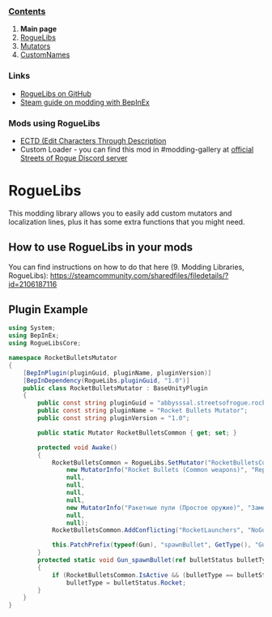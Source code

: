 ### [Contents](https://github.com/Abbysssal/RogueLibs) ###

1. **Main page**
2. [RogueLibs](https://github.com/Abbysssal/RogueLibs/blob/master/RogueLibs.md)
3. [Mutators](https://github.com/Abbysssal/RogueLibs/blob/master/Mutators.md)
4. [CustomNames](https://github.com/Abbysssal/RogueLibs/blob/master/CustomNames.md)

### Links ###
*  [RogueLibs on GitHub](https://github.com/Abbysssal/RogueLibs)
*  [Steam guide on modding with BepInEx](https://steamcommunity.com/sharedfiles/filedetails/?id=2106187116)

### Mods using RogueLibs ###
*  [ECTD (Edit Characters Through Description](https://github.com/Abbysssal/ECTD)
*  Custom Loader - you can find this mod in #modding-gallery at [official Streets of Rogue Discord server](https://discord.com/invite/streetsofrogue)

# RogueLibs #
This modding library allows you to easily add custom mutators and localization lines, plus it has some extra functions that you might need.

## How to use RogueLibs in your mods ##
You can find instructions on how to do that here (9. Modding Libraries, RogueLibs):
https://steamcommunity.com/sharedfiles/filedetails/?id=2106187116

## Plugin Example ##
```cs
using System;
using BepInEx;
using RogueLibsCore;

namespace RocketBulletsMutator
{
    [BepInPlugin(pluginGuid, pluginName, pluginVersion)]
    [BepInDependency(RogueLibs.pluginGuid, "1.0")]
    public class RocketBulletsMutator : BaseUnityPlugin
    {
        public const string pluginGuid = "abbysssal.streetsofrogue.rocketbulletsmutator";
        public const string pluginName = "Rocket Bullets Mutator";
        public const string pluginVersion = "1.0";

        public static Mutator RocketBulletsCommon { get; set; }

        protected void Awake()
        {
            RocketBulletsCommon = RogueLibs.SetMutator("RocketBulletsCommon", true,
                new MutatorInfo("Rocket Bullets (Common weapons)", "Replaces common bullets (Pistol, Shotgun, Machinegun, etc.) with rockets. Rate of fire is unchanged."),
                null,
                null,
                null,
                null,
                new MutatorInfo("Ракетные пули (Простое оружие)", "Заменяет простые пули (Пистолет, Дробовик, Автомат и т.п.) на ракеты. Скорость стрельбы не изменена."),
                null,
                null);
            RocketBulletsCommon.AddConflicting("RocketLaunchers", "NoGuns");

            this.PatchPrefix(typeof(Gun), "spawnBullet", GetType(), "Gun_spawnBullet", new Type[] { typeof(bulletStatus), typeof(InvItem), typeof(int), typeof(bool), typeof(string) });
        }
        protected static void Gun_spawnBullet(ref bulletStatus bulletType)
        {
            if (RocketBulletsCommon.IsActive && (bulletType == bulletStatus.Normal || bulletType == bulletStatus.Shotgun || bulletType == bulletStatus.Revolver))
                bulletType = bulletStatus.Rocket;
        }
    }
}
```
